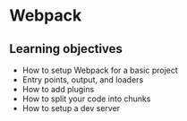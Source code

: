# Webpack

## Learning objectives
- How to setup Webpack for a basic project
- Entry points, output, and loaders
- How to add plugins
- How to split your code into chunks
- How to setup a dev server